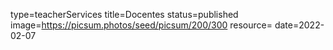 type=teacherServices
title=Docentes
status=published
image=https://picsum.photos/seed/picsum/200/300
resource=
date=2022-02-07
~~~~~~